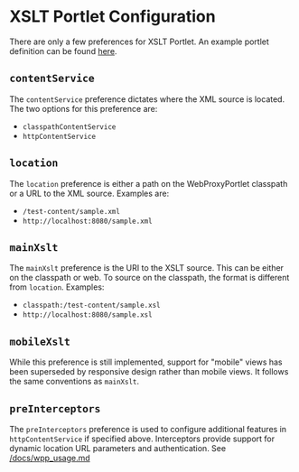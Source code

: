 # XSLT Portlet Configuration

There are only a few preferences for XSLT Portlet. An example portlet
definition can be found [here](/docs/xslt-sample.portlet-definition.xml).

## `contentService`

The `contentService` preference dictates where the XML source is located.
The two options for this preference are:
  - `classpathContentService`
  - `httpContentService`

## `location`

The `location` preference is either a path on the WebProxyPortlet classpath
or a URL to the XML source. Examples are:
  - `/test-content/sample.xml`
  - `http://localhost:8080/sample.xml`

## `mainXslt`

The `mainXslt` preference is the URI to the XSLT source. This can be either
on the classpath or web. To source on the classpath, the format is different
from `location`. Examples:
  - `classpath:/test-content/sample.xsl`
  - `http://localhost:8080/sample.xsl`

## `mobileXslt`

While this preference is still implemented, support for "mobile" views has
been superseded by responsive design rather than mobile views. It follows
the same conventions as `mainXslt`.

## `preInterceptors`

The `preInterceptors` preference is used to configure additional features
in `httpContentService` if specified above. Interceptors provide support
for dynamic location URL parameters and authentication.
See [/docs/wpp_usage.md](/docs/wpp_usage.md)

